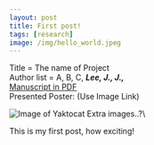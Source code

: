 ```yaml
---
layout: post
title: First post!
tags: [research]
image: /img/hello_world.jpeg
---
```


Title = The name of Project\
Author list = A, B, C,  *__Lee, J., J.,__*\
[Manuscript in PDF](https://www.google.com)\
Presented Poster: (Use Image Link)



![Image of Yaktocat](https://octodex.github.com/images/yaktocat.png)
Extra images..?\



This is my first post, how exciting!
